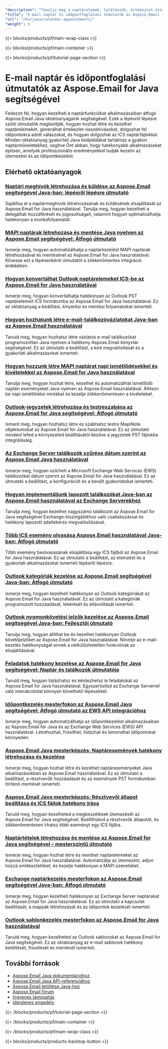 ```yaml
---
"description": "Tanulja meg a naptárelemek, találkozók, értekezlet-összehívások és ICS-fájlok kezelését az Aspose.Email for Java használatával."
"title": "E-mail naptár és időpontfoglalási útmutatók az Aspose.Email for Java segítségével"
"url": "/hu/java/calendar-appointments/"
"weight": 5
---
```


{{< blocks/products/pf/main-wrap-class >}}

{{< blocks/products/pf/main-container >}}

{{< blocks/products/pf/tutorial-page-section >}}
# E-mail naptár és időpontfoglalási útmutatók az Aspose.Email for Java segítségével

Fedezze fel, hogyan kezelheti a naptárfunkciókat alkalmazásaiban átfogó Aspose.Email Java oktatóanyagaink segítségével. Ezek a lépésről lépésre szóló útmutatók megtanítják, hogyan hozhat létre és kezelhet naptárelemeket, generálhat értekezlet-összehívásokat, dolgozhat fel időpontokra adott válaszokat, és hogyan dolgozhat az ICS naptárfájlokkal. Minden oktatóanyag gyakorlati Java kódpéldákat tartalmaz a gyakori naptárműveletekhez, segítve Önt abban, hogy hatékonyabb alkalmazásokat építsen, amelyek professzionális eredményekkel tudják kezelni az ütemezést és az időpontkezelést.

## Elérhető oktatóanyagok

### [Naptári meghívók létrehozása és küldése az Aspose.Email segítségével Java-ban: lépésről lépésre útmutató](./create-send-calendar-invitations-aspose-email-java/)
Sajátítsa el a naptármeghívók létrehozásának és küldésének elsajátítását az Aspose.Email for Java használatával. Tanulja meg, hogyan kezelheti a delegáltak hozzáférését és jogosultságait, valamint hogyan optimalizálhatja hatékonyan a munkafolyamatát.

### [MAPI naptárak létrehozása és mentése Java nyelven az Aspose.Email segítségével: Átfogó útmutató](./create-save-mapi-calendar-aspose-email-java/)
Ismerje meg, hogyan automatizálhatja a naptárkezelést MAPI naptárak létrehozásával és mentésével az Aspose.Email for Java használatával. Kövesse ezt a lépésenkénti útmutatót a zökkenőmentes integráció érdekében.

### [Hogyan konvertálhat Outlook naptárelemeket ICS-be az Aspose.Email for Java használatával](./extract-outlook-calendar-to-ics-aspose-email-java/)
Ismerje meg, hogyan konvertálhatja hatékonyan az Outlook PST naptárelemeit ICS formátumba az Aspose.Email for Java használatával. Ez az oktatóanyag a beállítási, kinyerési és mentési folyamatokat ismerteti.

### [Hogyan hozhatunk létre e-mail-találkozóvázlatokat Java-ban az Aspose.Email használatával](./create-draft-email-appointment-java-aspose/)
Tanuld meg, hogyan hozhatsz létre vázlatos e-mail találkozókat programozottan Java nyelven a hatékony Aspose.Email könyvtár segítségével. Ez az útmutató a beállítást, a kód megvalósítását és a gyakorlati alkalmazásokat ismerteti.

### [Hogyan hozzunk létre MAPI naptárat napi ismétlődésekkel és kivételekkel az Aspose.Email for Java használatával](./create-mapi-calendar-daily-recurrence-aspose-email-java/)
Tanulja meg, hogyan hozhat létre, kezelhet és automatizálhat ismétlődő naptári eseményeket Java nyelven az Aspose.Email használatával. Állítson be napi ismétlődési mintákat és kezelje zökkenőmentesen a kivételeket.

### [Outlook-jegyzetek létrehozása és testreszabása az Aspose.Email for Java segítségével: Átfogó útmutató](./create-customize-outlook-notes-aspose-email-java/)
Ismerd meg, hogyan hozhatsz létre és szabhatsz testre MapiNote objektumokat az Aspose.Email for Java használatával. Ez az útmutató mindent lefed a környezeted beállításától kezdve a jegyzetek PST fájlokba integrálásáig.

### [Az Exchange Server találkozók szűrése dátum szerint az Aspose.Email Java használatával](./aspose-email-java-filter-exchange-appointments-by-date/)
Ismerje meg, hogyan szűrheti a Microsoft Exchange Web Services (EWS) találkozókat dátum szerint az Aspose.Email for Java használatával. Ez az útmutató a beállítást, a konfigurációt és a bevált gyakorlatokat ismerteti.

### [Hogyan implementáljunk lapozott találkozókat Java-ban az Aspose.Email használatával az Exchange Serverekhez](./java-aspose-email-paginated-appointments/)
Tanulja meg, hogyan kezelhet nagyszámú találkozót az Aspose.Email for Java segítségével Exchange-kiszolgálókhoz való csatlakozással és hatékony lapozott adatlekérés megvalósításával.

### [Több ICS esemény olvasása Aspose.Email használatával Java-ban: Átfogó útmutató](./read-multiple-ics-events-aspose-email-java/)
Több esemény beolvasásának elsajátítása egy ICS fájlból az Aspose.Email for Java használatával. Ez az útmutató a beállítást, az elemzést és a gyakorlati alkalmazásokat ismerteti lépésről lépésre.

### [Outlook kategóriák kezelése az Aspose.Email segítségével Java-ban: Átfogó útmutató](./manage-outlook-categories-aspose-email-java/)
Ismerje meg, hogyan kezelheti hatékonyan az Outlook kategóriákat az Aspose.Email for Java használatával. Ez az útmutató a kategóriák programozott hozzáadását, lekérését és eltávolítását ismerteti.

### [Outlook nyomonkövetési jelzők kezelése az Aspose.Email segítségével Java-ban: Fejlesztői útmutató](./aspose-email-java-outlook-follow-up-flags/)
Tanulja meg, hogyan állíthat be és kezelhet hatékonyan Outlook követőjelzőket az Aspose.Email for Java használatával. Növelje az e-mail-kezelés hatékonyságát ennek a nélkülözhetetlen funkciónak az elsajátításával.

### [Feladatok hatékony kezelése az Aspose.Email for Java segítségével: Naptár és találkozók útmutatója](./aspose-email-java-task-management/)
Tanuld meg, hogyan listázhatsz és kérdezhetsz le feladatokat az Aspose.Email for Java használatával. Egyszerűsítsd az Exchange Serverrel való interakcióidat könnyen követhető lépésekkel.

### [Időpontkezelés mesterfokon az Aspose.Email Java segítségével: Átfogó útmutató az EWS API integrációhoz](./master-appointment-management-aspose-email-java/)
Ismerje meg, hogyan automatizálhatja az időpontkezelést alkalmazásaiban az Aspose.Email for Java és az Exchange Web Services (EWS) API használatával. Létrehozhat, frissíthet, listázhat és lemondhat időpontokat könnyedén.

### [Aspose.Email Java mesterképzés: Naptáresemények hatékony létrehozása és kezelése](./master-aspose-email-java-calendar-events/)
Ismerje meg, hogyan hozhat létre és kezelhet naptáreseményeket Java alkalmazásokban az Aspose.Email használatával. Ez az útmutató a beállítást, a résztvevők hozzáadását és az események PST formátumban történő mentését ismerteti.

### [Aspose.Email Java mesterképzés: Résztvevői állapot beállítása és ICS fájlok hatékony írása](./aspose-email-java-set-participant-status-write-ics/)
Tanuld meg, hogyan kezelheted a megbeszélések ütemezését az Aspose.Email for Java segítségével. Beállíthatod a résztvevők állapotát, és zökkenőmentesen írhatsz több eseményt egy ICS fájlba.

### [Naptártételek létrehozása és mentése az Aspose.Email for Java segítségével – mesterszintű útmutató](./create-save-calendar-items-aspose-email-java/)
Ismerje meg, hogyan hozhat létre és menthet naptárelemeket az Aspose.Email for Java használatával. Automatizálja az ütemezést, adjon hozzá emlékeztetőket, és kezelje hatékonyan a MAPI üzeneteket.

### [Exchange naptárkezelés mesterfokon az Aspose.Email segítségével Java-ban: Átfogó útmutató](./mastering-exchange-calendar-management-aspose-email-java/)
Ismerje meg, hogyan kezelheti hatékonyan az Exchange Server naptárakat az Aspose.Email for Java használatával. Ez az útmutató a kapcsolat beállítását, a mappák létrehozását és az időpontok kezelését ismerteti.

### [Outlook sablonkezelés mesterfokon az Aspose.Email for Java használatával](./master-outlook-template-management-aspose-email-java/)
Tanuld meg, hogyan kezelheted az Outlook sablonokat az Aspose.Email for Java segítségével. Ez az oktatóanyag az e-mail sablonok hatékony betöltését, frissítését és mentését ismerteti.

## További források

- [Aspose.Email Java dokumentációhoz](https://docs.aspose.com/email/java/)
- [Aspose.Email Java API-referenciához](https://reference.aspose.com/email/java/)
- [Aspose.Email letöltése Java-hoz](https://releases.aspose.com/email/java/)
- [Aspose.Email fórum](https://forum.aspose.com/c/email)
- [Ingyenes támogatás](https://forum.aspose.com/)
- [Ideiglenes engedély](https://purchase.aspose.com/temporary-license/)

{{< /blocks/products/pf/tutorial-page-section >}}

{{< /blocks/products/pf/main-container >}}

{{< /blocks/products/pf/main-wrap-class >}}

{{< blocks/products/products-backtop-button >}}